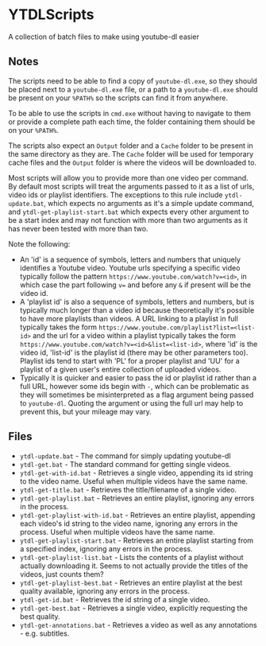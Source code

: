 # YTDLScripts
A collection of batch files to make using youtube-dl easier

## Notes

The scripts need to be able to find a copy of `youtube-dl.exe`, so they should be placed next to a `youtube-dl.exe` file, or a path to a `youtube-dl.exe` should be present on your `%PATH%` so the scripts can find it from anywhere.

To be able to use the scripts in `cmd.exe` without having to navigate to them or provide a complete path each time, the folder containing them should be on your `%PATH%`.

The scripts also expect an `Output` folder and a `Cache` folder to be present in the same directory as they are.
The `Cache` folder will be used for temporary cache files and the `Output` folder is where the videos will be downloaded to.

Most scripts will allow you to provide more than one video per command.
By default most scripts will treat the arguments passed to it as a list of urls, video ids or playlist identifiers.
The exceptions to this rule include `ytdl-update.bat`, which expects no arguments as it's a simple update command, and `ytdl-get-playlist-start.bat` which expects every other argument to be a start index and may not function with more than two arguments as it has never been tested with more than two.

Note the following:
- An 'id' is a sequence of symbols, letters and numbers that uniquely identifies a Youtube video. Youtube urls specifying a specific video typically follow the pattern `https://www.youtube.com/watch?v=<id>`, in which case the part following `v=` and before any `&` if present will be the video id.
- A 'playlist id' is also a sequence of symbols, letters and numbers, but is typically much longer than a video id because theoretically it's possible to have more playlists than videos. A URL linking to a playlist in full typically takes the form `https://www.youtube.com/playlist?list=<list-id>` and the url for a video within a playlist typically takes the form `https://www.youtube.com/watch?v=<id>&list=<list-id>`, where 'id' is the video id, 'list-id' is the playlist id (there may be other parameters too). Playlist ids tend to start with 'PL' for a proper playlist and 'UU' for a playlist of a given user's entire collection of uploaded videos.
- Typically it is quicker and easier to pass the id or playlist id rather than a full URL, however some ids begin with `-`, which can be problematic as they will sometimes be misinterpreted as a flag argument being passed to `youtube-dl`. Quoting the argument or using the full url may help to prevent this, but your mileage may vary.

## Files

* `ytdl-update.bat` - The command for simply updating youtube-dl
* `ytdl-get.bat` - The standard command for getting single videos.
* `ytdl-get-with-id.bat` - Retrieves a single video, appending its id string to the video name. Useful when multiple videos have the same name.
* `ytdl-get-title.bat` - Retrieves the title/filename of a single video.
* `ytdl-get-playlist.bat` - Retrieves an entire playlist, ignoring any errors in the process.
* `ytdl-get-playlist-with-id.bat` - Retrieves an entire playlist, appending each video's id string to the video name, ignoring any errors in the process. Useful when multiple videos have the same name.
* `ytdl-get-playlist-start.bat` - Retrieves an entire playlist starting from a specified index, ignoring any errors in the process.
* `ytdl-get-playlist-list.bat` - Lists the contents of a playlist without actually downloading it. Seems to not actually provide the titles of the videos, just counts them?
* `ytdl-get-playlist-best.bat` - Retrieves an entire playlist at the best quality available, ignoring any errors in the process.
* `ytdl-get-id.bat` - Retrieves the id string of a single video.
* `ytdl-get-best.bat` - Retrieves a single video, explicitly requesting the best quality.
* `ytdl-get-annotations.bat` - Retrieves a video as well as any annotations - e.g. subtitles.
